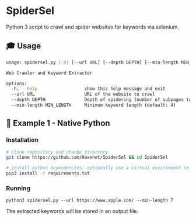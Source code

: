 # SpiderSel
Python 3 script to crawl and spider websites for keywords via selenium.

## 🎓 Usage

````bash
usage: spidersel.py [-h] [--url URL] [--depth DEPTH] [--min-length MIN_LENGTH]

Web Crawler and Keyword Extractor

options:
  -h, --help                  show this help message and exit
  --url URL                   URL of the website to crawl
  --depth DEPTH               Depth of spidering (number of subpages to visit) (default: 3)
  --min-length MIN_LENGTH     Minimum keyword length (default: 4)
````

## 🐍 Example 1 - Native Python

### Installation

````bash
# clone repository and change directory
git clone https://github.com/Haxxnet/SpiderSel && cd SpiderSel

# install python dependencies; optionally use a virtual environment (e.g. virtualenv, pipenv, etc.)
pip3 install -r requirements.txt
````

### Running

````
python3 spidersel.py --url https://www.apple.com/ --min-length 7
````

The extracted keywords will be stored in an output file.
